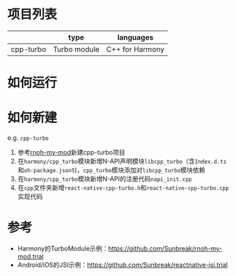 # 项目列表

|           | type         | languages       |
|-----------|--------------|-----------------|
| cpp-turbo | Turbo module | C++ for Harmony |

# 如何运行

# 如何新建

e.g. `cpp-turbo`

1. 参考[rnoh-my-mod](https://github.com/Sunbreak/rnoh-my-mod.trial)新建cpp-turbo项目
2. 在`harmony/cpp_turbo`模块新增N-API声明模块`libcpp_turbo`（含`Index.d.ts`和`oh-package.json5`)，`cpp_turbo`模块添加对`libcpp_turbo`模块依赖
3. 在`harmony/cpp_turbo`模块新增N-API的注册代码`napi_init.cpp`
4. 在`cpp`文件夹新增`react-native-cpp-turbo.h`和`react-native-cpp-turbo.cpp`实现代码

# 参考

- Harmony的TurboModule示例：https://github.com/Sunbreak/rnoh-my-mod.trial
- Android/iOS的JSI示例：https://github.com/Sunbreak/reactnative-jsi.trial